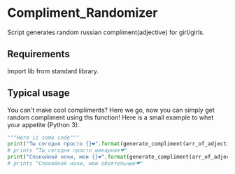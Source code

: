 # Compliment_Randomizer
Script generates random russian compliment(adjective) for girl/girls.


Requirements
------------

Import lib from standard library.



Typical usage
-------------
You can't make cool compliments? Here we go, now you can simply get random compliment using ths function! 
Here is a small example to whet your appetite (Python 3):

```python
"""Here is some code"""
print("Ты сегодня просто {}❤".format(generate_compliment(arr_of_adjectives, mode='single')))
# prints "Ты сегодня просто шикарная❤"
print("Спокойной ночи, мои {}❤".format(generate_compliment(arr_of_adjectives, mode='plural')))
# prints "Спокойной ночи, мои обоятельные❤"